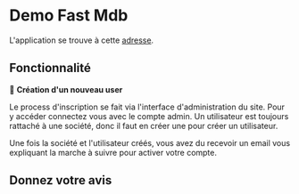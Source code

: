 # Demo Fast Mdb

L'application se trouve à cette [adresse](http://fastmdb-demo.herokuapp.com).

## Fonctionnalité

🔷 **Création d'un nouveau user**

Le process d'inscription se fait via l'interface d'administration du site. Pour y accéder connectez vous avec le compte admin.
Un utilisateur est toujours rattaché à une société, donc il faut en créer une pour créer un utilisateur.

Une fois la société et l'utilisateur créés, vous avez du recevoir un email vous expliquant la marche à suivre pour activer votre compte.

## Donnez votre avis

<div class="typeform-widget" data-url="https://form.typeform.com/to/Wglz9nC3?typeform-medium=embed-snippet" style="width: 100%; height: 500px;"></div> <script> (function() { var qs,js,q,s,d=document, gi=d.getElementById, ce=d.createElement, gt=d.getElementsByTagName, id="typef_orm", b="https://embed.typeform.com/"; if(!gi.call(d,id)) { js=ce.call(d,"script"); js.id=id; js.src=b+"embed.js"; q=gt.call(d,"script")[0]; q.parentNode.insertBefore(js,q) } })() </script>
